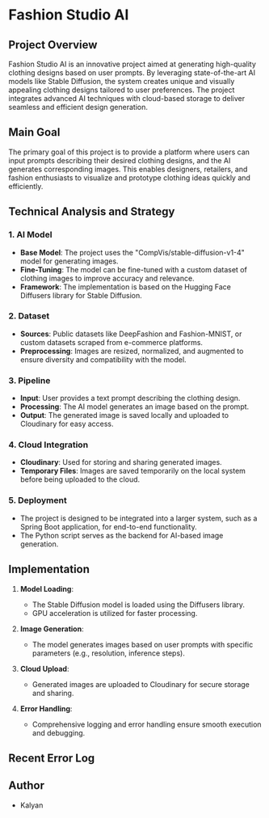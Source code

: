 # Fashion Studio AI

## Project Overview
Fashion Studio AI is an innovative project aimed at generating high-quality clothing designs based on user prompts. By leveraging state-of-the-art AI models like Stable Diffusion, the system creates unique and visually appealing clothing designs tailored to user preferences. The project integrates advanced AI techniques with cloud-based storage to deliver seamless and efficient design generation.

## Main Goal
The primary goal of this project is to provide a platform where users can input prompts describing their desired clothing designs, and the AI generates corresponding images. This enables designers, retailers, and fashion enthusiasts to visualize and prototype clothing ideas quickly and efficiently.

## Technical Analysis and Strategy

### 1. **AI Model**
- **Base Model**: The project uses the "CompVis/stable-diffusion-v1-4" model for generating images.
- **Fine-Tuning**: The model can be fine-tuned with a custom dataset of clothing images to improve accuracy and relevance.
- **Framework**: The implementation is based on the Hugging Face Diffusers library for Stable Diffusion.

### 2. **Dataset**
- **Sources**: Public datasets like DeepFashion and Fashion-MNIST, or custom datasets scraped from e-commerce platforms.
- **Preprocessing**: Images are resized, normalized, and augmented to ensure diversity and compatibility with the model.

### 3. **Pipeline**
- **Input**: User provides a text prompt describing the clothing design.
- **Processing**: The AI model generates an image based on the prompt.
- **Output**: The generated image is saved locally and uploaded to Cloudinary for easy access.

### 4. **Cloud Integration**
- **Cloudinary**: Used for storing and sharing generated images.
- **Temporary Files**: Images are saved temporarily on the local system before being uploaded to the cloud.

### 5. **Deployment**
- The project is designed to be integrated into a larger system, such as a Spring Boot application, for end-to-end functionality.
- The Python script serves as the backend for AI-based image generation.

## Implementation
1. **Model Loading**:
   - The Stable Diffusion model is loaded using the Diffusers library.
   - GPU acceleration is utilized for faster processing.

2. **Image Generation**:
   - The model generates images based on user prompts with specific parameters (e.g., resolution, inference steps).

3. **Cloud Upload**:
   - Generated images are uploaded to Cloudinary for secure storage and sharing.

4. **Error Handling**:
   - Comprehensive logging and error handling ensure smooth execution and debugging.


## Recent Error Log



## Author
- Kalyan